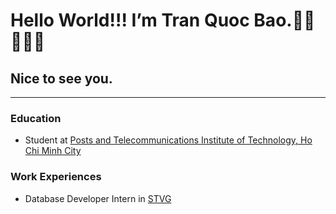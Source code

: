 # Hello World!!! I’m Tran Quoc Bao.👋🏾👩🏾‍💻
## Nice to see you. 
***
### Education
- Student at [Posts and Telecommunications Institute of Technology, Ho Chi Minh City](https://hcm.ptit.edu.vn/)
### Work Experiences
- Database Developer Intern in [STVG](https://stvg.vn/)
<!--
**ciscopilux/ciscopilux** is a ✨ _special_ ✨ repository because its `README.md` (this file) appears on your GitHub profile.

Here are some ideas to get you started:

- 🔭 I’m currently working on ...
- 🌱 I’m currently learning ...
- 👯 I’m looking to collaborate on ...
- 🤔 I’m looking for help with ...
- 💬 Ask me about ...
- 📫 How to reach me: ...
- 😄 Pronouns: ...
- ⚡ Fun fact: ...
-->

